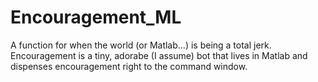 # Encouragement_ML
A function for when the world (or Matlab...) is being a total jerk. Encouragement is a
tiny, adorabe (I assume) bot that lives in Matlab and dispenses encouragement right to 
the command window.
